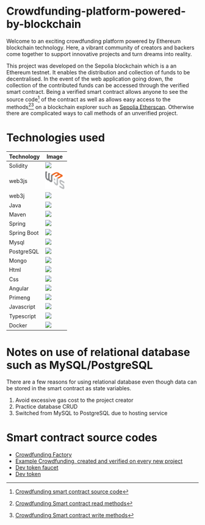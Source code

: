 # Crowdfunding-platform-powered-by-blockchain
Welcome to an exciting crowdfunding platform powered by Ethereum blockchain technology. Here, a vibrant community of creators and backers come together to support innovative projects and turn dreams into reality.

This project was developed on the Sepolia blockchain which is a an Ethereum testnet. It enables the distribution and collection of funds to be decentralised. In the event of the web application going down, the collection of the contributed funds can be accessed through the verified smart contract. Being a verified smart contract allows anyone to see the source code[^1] of the contract as well as allows easy access to the methods[^2][^3] on a blockchain explorer such as [Sepolia Etherscan](https://sepolia.etherscan.io). Otherwise there are complicated ways to call methods of an unverified project.

# Technologies used
|Technology|Image|
|---|---|
|Solidity|<img src="https://docs.soliditylang.org/en/v0.8.17/_images/logo.svg" width="50">|
|web3js|<img src="https://raw.githubusercontent.com/Raynerenyar/Crowdfunding-platform-powered-by-blockchain/b2c477f8492bfdec2bfe19d238195dcbfa161914/client/src/assets/icons/web3js.svg" width="50">|
|web3j|<img src="https://avatars.githubusercontent.com/u/22208471?s=200&v=4" width="50">|
|Java|<img src="https://user-images.githubusercontent.com/25181517/117201156-9a724800-adec-11eb-9a9d-3cd0f67da4bc.png" width="50">|
|Maven|<img src="https://user-images.githubusercontent.com/25181517/117207242-07d5a700-adf4-11eb-975e-be04e62b984b.png" width="50">|
|Spring|<img src="https://user-images.githubusercontent.com/25181517/117201470-f6d56780-adec-11eb-8f7c-e70e376cfd07.png" width="50">|
|Spring Boot|<img src="https://user-images.githubusercontent.com/25181517/183891303-41f257f8-6b3d-487c-aa56-c497b880d0fb.png" width="50">|
|Mysql|<img src="https://user-images.githubusercontent.com/25181517/183896128-ec99105a-ec1a-4d85-b08b-1aa1620b2046.png" width="50">|
|PostgreSQL|<img src="https://raw.githubusercontent.com/bablubambal/All_logo_and_pictures/7c0ac2ceb9f9d24992ec393d11fa7337d2f92466/databases/postgresql.svg" width="50">|
|Mongo|<img src="https://user-images.githubusercontent.com/25181517/182884177-d48a8579-2cd0-447a-b9a6-ffc7cb02560e.png" width="50">|
|Html|<img src="https://user-images.githubusercontent.com/25181517/192158954-f88b5814-d510-4564-b285-dff7d6400dad.png" width="50">|
|Css|<img src="https://user-images.githubusercontent.com/25181517/183898674-75a4a1b1-f960-4ea9-abcb-637170a00a75.png" width="50">|
|Angular|<img src="https://user-images.githubusercontent.com/25181517/183890595-779a7e64-3f43-4634-bad2-eceef4e80268.png" width="50">|
|Primeng|<img src="https://i0.wp.com/www.primefaces.org/wp-content/uploads/2018/05/primeng-logo.png?ssl=1" width="50">|
|Javascript|<img src="https://user-images.githubusercontent.com/25181517/117447155-6a868a00-af3d-11eb-9cfe-245df15c9f3f.png" width="50">|
|Typescript|<img src="https://user-images.githubusercontent.com/25181517/183890598-19a0ac2d-e88a-4005-a8df-1ee36782fde1.png" width="50">|
|Docker|<img src="https://user-images.githubusercontent.com/25181517/117207330-263ba280-adf4-11eb-9b97-0ac5b40bc3be.png" width="50">|

# Notes on use of relational database such as MySQL/PostgreSQL
There are a few reasons for using relational database even though data can be stored in the smart contract as state variables.
1. Avoid excessive gas cost to the project creator
2. Practice database CRUD
3. Switched from MySQL to PostgreSQL due to hosting service

# Smart contract source codes
- [Crowdfunding Factory](https://sepolia.etherscan.io/address/0x88AF4fE9DB3C53D5f1CC3d5128063D36909592e9#code)
- [Example Crowdfunding, created and verified on every new project](https://sepolia.etherscan.io/address/0x768596e667842cef27d2828c9b02f37cbc61b537#code)
- [Dev token faucet](https://sepolia.etherscan.io/address/0x79d9f9AEF4E4808Db4c16b9Fffd4849063Ab8fF9#code)
- [Dev token](https://sepolia.etherscan.io/token/0x24ddd7c47d5ea7181f4d3bd67fb1d361c49020c6#code)

[^1]: [Crowdfunding smart contract source code](https://sepolia.etherscan.io/address/0x88AF4fE9DB3C53D5f1CC3d5128063D36909592e9#code)
[^2]: [Crowdfunding Smart contract read methods](https://sepolia.etherscan.io/address/0x88AF4fE9DB3C53D5f1CC3d5128063D36909592e9#readContract)
[^3]: [Crowdfunding Smart contract write methods](https://sepolia.etherscan.io/address/0x88AF4fE9DB3C53D5f1CC3d5128063D36909592e9#writeContract)
